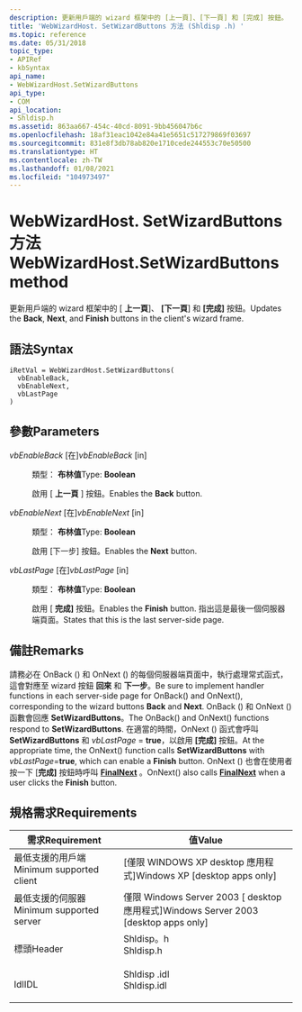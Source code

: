 ```yaml
---
description: 更新用戶端的 wizard 框架中的 [上一頁]、[下一頁] 和 [完成] 按鈕。
title: 'WebWizardHost. SetWizardButtons 方法 (Shldisp .h) '
ms.topic: reference
ms.date: 05/31/2018
topic_type:
- APIRef
- kbSyntax
api_name:
- WebWizardHost.SetWizardButtons
api_type:
- COM
api_location:
- Shldisp.h
ms.assetid: 863aa667-454c-40cd-8091-9bb456047b6c
ms.openlocfilehash: 18af31eac1042e84a41e5651c517279869f03697
ms.sourcegitcommit: 831e8f3db78ab820e1710cede244553c70e50500
ms.translationtype: HT
ms.contentlocale: zh-TW
ms.lasthandoff: 01/08/2021
ms.locfileid: "104973497"
---
```

# <a name="webwizardhostsetwizardbuttons-method"></a><span data-ttu-id="ae6cb-103">WebWizardHost. SetWizardButtons 方法</span><span class="sxs-lookup"><span data-stu-id="ae6cb-103">WebWizardHost.SetWizardButtons method</span></span>

<span data-ttu-id="ae6cb-104">更新用戶端的 wizard 框架中的 [ **上一頁**]、 **[下一頁**] 和 **[完成]** 按鈕。</span><span class="sxs-lookup"><span data-stu-id="ae6cb-104">Updates the **Back**, **Next**, and **Finish** buttons in the client's wizard frame.</span></span>

## <a name="syntax"></a><span data-ttu-id="ae6cb-105">語法</span><span class="sxs-lookup"><span data-stu-id="ae6cb-105">Syntax</span></span>


```JScript
iRetVal = WebWizardHost.SetWizardButtons(
  vbEnableBack,
  vbEnableNext,
  vbLastPage
)
```



## <a name="parameters"></a><span data-ttu-id="ae6cb-106">參數</span><span class="sxs-lookup"><span data-stu-id="ae6cb-106">Parameters</span></span>

<dl> <dt>

<span data-ttu-id="ae6cb-107">*vbEnableBack* \[在\]</span><span class="sxs-lookup"><span data-stu-id="ae6cb-107">*vbEnableBack* \[in\]</span></span>
</dt> <dd>

<span data-ttu-id="ae6cb-108">類型： **布林值**</span><span class="sxs-lookup"><span data-stu-id="ae6cb-108">Type: **Boolean**</span></span>

<span data-ttu-id="ae6cb-109">啟用 [ **上一頁** ] 按鈕。</span><span class="sxs-lookup"><span data-stu-id="ae6cb-109">Enables the **Back** button.</span></span>

</dd> <dt>

<span data-ttu-id="ae6cb-110">*vbEnableNext* \[在\]</span><span class="sxs-lookup"><span data-stu-id="ae6cb-110">*vbEnableNext* \[in\]</span></span>
</dt> <dd>

<span data-ttu-id="ae6cb-111">類型： **布林值**</span><span class="sxs-lookup"><span data-stu-id="ae6cb-111">Type: **Boolean**</span></span>

<span data-ttu-id="ae6cb-112">啟用 [下一步] 按鈕。</span><span class="sxs-lookup"><span data-stu-id="ae6cb-112">Enables the **Next** button.</span></span>

</dd> <dt>

<span data-ttu-id="ae6cb-113">*vbLastPage* \[在\]</span><span class="sxs-lookup"><span data-stu-id="ae6cb-113">*vbLastPage* \[in\]</span></span>
</dt> <dd>

<span data-ttu-id="ae6cb-114">類型： **布林值**</span><span class="sxs-lookup"><span data-stu-id="ae6cb-114">Type: **Boolean**</span></span>

<span data-ttu-id="ae6cb-115">啟用 [ **完成]** 按鈕。</span><span class="sxs-lookup"><span data-stu-id="ae6cb-115">Enables the **Finish** button.</span></span> <span data-ttu-id="ae6cb-116">指出這是最後一個伺服器端頁面。</span><span class="sxs-lookup"><span data-stu-id="ae6cb-116">States that this is the last server-side page.</span></span>

</dd> </dl>

## <a name="remarks"></a><span data-ttu-id="ae6cb-117">備註</span><span class="sxs-lookup"><span data-stu-id="ae6cb-117">Remarks</span></span>

<span data-ttu-id="ae6cb-118">請務必在 OnBack () 和 OnNext () 的每個伺服器端頁面中，執行處理常式函式，這會對應至 wizard 按鈕 **回來** 和 **下一步**。</span><span class="sxs-lookup"><span data-stu-id="ae6cb-118">Be sure to implement handler functions in each server-side page for OnBack() and OnNext(), corresponding to the wizard buttons **Back** and **Next**.</span></span> <span data-ttu-id="ae6cb-119">OnBack () 和 OnNext () 函數會回應 **SetWizardButtons**。</span><span class="sxs-lookup"><span data-stu-id="ae6cb-119">The OnBack() and OnNext() functions respond to **SetWizardButtons**.</span></span> <span data-ttu-id="ae6cb-120">在適當的時間，OnNext () 函式會呼叫 **SetWizardButtons** 和 *vbLastPage* = **true**，以啟用 **[完成]** 按鈕。</span><span class="sxs-lookup"><span data-stu-id="ae6cb-120">At the appropriate time, the OnNext() function calls **SetWizardButtons** with *vbLastPage*=**true**, which can enable a **Finish** button.</span></span> <span data-ttu-id="ae6cb-121">OnNext () 也會在使用者按一下 [**完成]** 按鈕時呼叫 [**FinalNext**](iwebwizardhost-finalnext.md) 。</span><span class="sxs-lookup"><span data-stu-id="ae6cb-121">OnNext() also calls [**FinalNext**](iwebwizardhost-finalnext.md) when a user clicks the **Finish** button.</span></span>

## <a name="requirements"></a><span data-ttu-id="ae6cb-122">規格需求</span><span class="sxs-lookup"><span data-stu-id="ae6cb-122">Requirements</span></span>



| <span data-ttu-id="ae6cb-123">需求</span><span class="sxs-lookup"><span data-stu-id="ae6cb-123">Requirement</span></span> | <span data-ttu-id="ae6cb-124">值</span><span class="sxs-lookup"><span data-stu-id="ae6cb-124">Value</span></span> |
|-------------------------------------|----------------------------------------------------------------------------------------|
| <span data-ttu-id="ae6cb-125">最低支援的用戶端</span><span class="sxs-lookup"><span data-stu-id="ae6cb-125">Minimum supported client</span></span><br/> | <span data-ttu-id="ae6cb-126">\[僅限 WINDOWS XP desktop 應用程式\]</span><span class="sxs-lookup"><span data-stu-id="ae6cb-126">Windows XP \[desktop apps only\]</span></span><br/>                                            |
| <span data-ttu-id="ae6cb-127">最低支援的伺服器</span><span class="sxs-lookup"><span data-stu-id="ae6cb-127">Minimum supported server</span></span><br/> | <span data-ttu-id="ae6cb-128">僅限 Windows Server 2003 \[ desktop 應用程式\]</span><span class="sxs-lookup"><span data-stu-id="ae6cb-128">Windows Server 2003 \[desktop apps only\]</span></span><br/>                                   |
| <span data-ttu-id="ae6cb-129">標頭</span><span class="sxs-lookup"><span data-stu-id="ae6cb-129">Header</span></span><br/>                   | <dl> <span data-ttu-id="ae6cb-130"><dt>Shldisp。h</dt></span><span class="sxs-lookup"><span data-stu-id="ae6cb-130"><dt>Shldisp.h</dt></span></span> </dl>   |
| <span data-ttu-id="ae6cb-131">Idl</span><span class="sxs-lookup"><span data-stu-id="ae6cb-131">IDL</span></span><br/>                      | <dl> <span data-ttu-id="ae6cb-132"><dt>Shldisp .idl</dt></span><span class="sxs-lookup"><span data-stu-id="ae6cb-132"><dt>Shldisp.idl</dt></span></span> </dl> |



 

 




